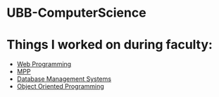 # UBB-ComputerScience

<h1>Things I worked on during faculty: </h1>
<ul>
<li>
<a href=https://github.com/victorcalarasu/WebProgramming> Web Programming </a>  
</li>
  <li>
<a href=https://github.com/victorcalarasu/MPP> MPP </a>  
</li>
  <li>
<a href=https://github.com/victorcalarasu/DBMS> Database Management Systems </a>  
</li>
  <li>
<a href=https://github.com/victorcalarasu/OOP> Object Oriented Programming </a>  
</li>

</ul>
